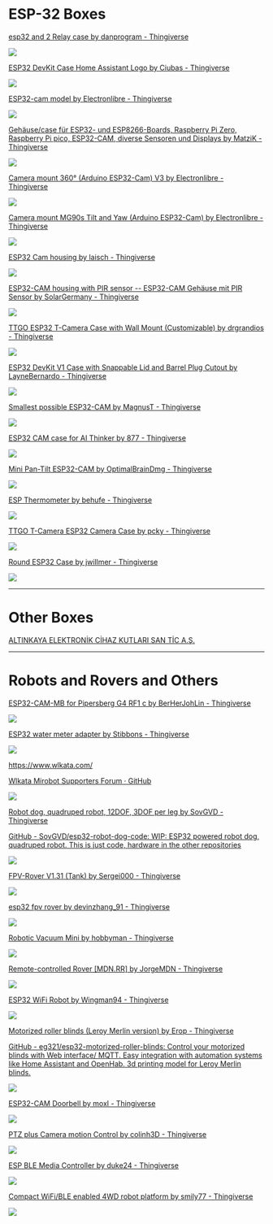 # ESP-32 Boxes

[esp32 and 2 Relay case by danprogram - Thingiverse](https://www.thingiverse.com/thing:3781114)

![](assets/2022-11-12-01-36-05-image.png)

[ESP32 DevKit Case Home Assistant Logo by Ciubas - Thingiverse](https://www.thingiverse.com/thing:4771598)

![](assets/2022-11-12-01-35-45-image.png)

[ESP32-cam model by Electronlibre - Thingiverse](https://www.thingiverse.com/thing:3863213/files)

![](assets/2022-11-12-01-34-46-image.png)

[Geh&auml;use/case f&uuml;r ESP32- und ESP8266-Boards, Raspberry Pi Zero, Raspberry Pi pico, ESP32-CAM, diverse Sensoren und Displays by MatziK - Thingiverse](https://www.thingiverse.com/thing:4738646)

![](assets/2022-11-12-01-21-01-image.png)

[Camera mount 360&deg; (Arduino ESP32-Cam) V3 by Electronlibre - Thingiverse](https://www.thingiverse.com/thing:3652452)

![](assets/2022-11-12-01-21-17-image.png)

[Camera mount MG90s Tilt and Yaw (Arduino ESP32-Cam) by Electronlibre - Thingiverse](https://www.thingiverse.com/thing:3579507)

![](assets/2022-11-12-01-28-20-image.png)

[ESP32 Cam housing by laisch - Thingiverse](https://www.thingiverse.com/thing:4192843)

![](assets/2022-11-12-01-21-48-image.png)

[ESP32-CAM housing with PIR sensor -- ESP32-CAM Geh&auml;use mit PIR Sensor by SolarGermany - Thingiverse](https://www.thingiverse.com/thing:4029564)

![](assets/2022-11-12-01-23-52-image.png)

[TTGO ESP32 T-Camera Case with Wall Mount (Customizable) by drgrandios - Thingiverse](https://www.thingiverse.com/thing:3440888)

![](assets/2022-11-12-01-24-56-image.png)

[ESP32 DevKit V1 Case with Snappable Lid and Barrel Plug Cutout by LayneBernardo - Thingiverse](https://www.thingiverse.com/thing:5327332)

![](assets/2022-11-12-01-25-15-image.png)

[Smallest possible ESP32-CAM by MagnusT - Thingiverse](https://www.thingiverse.com/thing:4107609)

![](assets/2022-11-12-01-26-55-image.png)

[ESP32 CAM case for AI Thinker by 877 - Thingiverse](https://www.thingiverse.com/thing:4714663)

![](assets/2022-11-12-01-27-39-image.png)

[Mini Pan-Tilt ESP32-CAM by OptimalBrainDmg - Thingiverse](https://www.thingiverse.com/thing:3766571)

![](assets/2022-11-12-01-27-12-image.png)

[ESP Thermometer by behufe - Thingiverse](https://www.thingiverse.com/thing:3468568)



![](assets/2022-11-12-01-56-19-image.png)



[TTGO T-Camera ESP32 Camera Case by pcky - Thingiverse](https://www.thingiverse.com/thing:3704769)

![](assets/2022-11-12-01-56-44-image.png)

[Round ESP32 Case by jwillmer - Thingiverse](https://www.thingiverse.com/thing:3132126)

![](assets/2022-11-12-02-00-07-image.png)

---

# Other Boxes

[ALTINKAYA ELEKTRONİK CİHAZ KUTLARI SAN TİC A.Ş.](https://www.altinkaya.com.tr/Urunlerimiz.html)



---



# Robots and Rovers and Others

[ESP32-CAM-MB for Pipersberg G4 RF1 c by BerHerJohLin - Thingiverse](https://www.thingiverse.com/thing:4820301)

![](assets/2022-11-12-02-01-54-image.png)

[ESP32 water meter adapter by Stibbons - Thingiverse](https://www.thingiverse.com/thing:4778435)

![](assets/2022-11-12-02-00-27-image.png)

https://www.wlkata.com/

[Wlkata Mirobot Supporters Forum · GitHub](https://github.com/wlkata)



![](assets/2022-11-12-01-54-50-image.png)

[Robot dog, quadruped robot, 12DOF, 3DOF per leg by SovGVD - Thingiverse](https://www.thingiverse.com/thing:4822059)

[GitHub - SovGVD/esp32-robot-dog-code: WIP: ESP32 powered robot dog, quadruped robot. This is just code, hardware in the other repositories](https://github.com/SovGVD/esp32-robot-dog-code)

![](assets/2022-11-12-01-20-23-image.png)

[FPV-Rover V1.31 (Tank) by Sergei000 - Thingiverse](https://www.thingiverse.com/thing:3867134)



![](assets/2022-11-12-01-24-27-image.png)

[esp32 fpv rover by devinzhang_91 - Thingiverse](https://www.thingiverse.com/thing:5240956)

![](assets/2022-11-12-01-35-21-image.png)

[Robotic Vacuum Mini by hobbyman - Thingiverse](https://www.thingiverse.com/thing:5570550)

![](assets/2022-11-12-01-26-24-image.png)



[Remote-controlled Rover [MDN.RR] by JorgeMDN - Thingiverse](https://www.thingiverse.com/thing:4896335)



![](https://cdn.thingiverse.com/assets/c4/25/8c/e2/85/MDN.RR_-_Assembly_v24.jpg)

[ESP32 WiFi Robot by Wingman94 - Thingiverse](https://www.thingiverse.com/thing:3371661)

![](assets/2022-11-12-01-19-40-image.png)

[Motorized roller blinds (Leroy Merlin version) by Erop - Thingiverse](https://www.thingiverse.com/thing:4093205)

[GitHub - eg321/esp32-motorized-roller-blinds: Control your motorized blinds with Web interface/ MQTT. Easy integration with automation systems like Home Assistant and OpenHab. 3d printing model for Leroy Merlin blinds.](https://github.com/eg321/esp32-motorized-roller-blinds)

![](assets/2022-11-12-01-22-12-image.png)

[ESP32-CAM Doorbell by moxl - Thingiverse](https://www.thingiverse.com/thing:4602738)

![](assets/2022-11-12-01-58-19-image.png)



[PTZ plus Camera motion Control by colinh3D - Thingiverse](https://www.thingiverse.com/thing:5329252)

![](assets/2022-11-12-01-23-31-image.png)

[ESP BLE Media Controller by duke24 - Thingiverse](https://www.thingiverse.com/thing:3814159)

![](assets/2022-11-12-01-57-36-image.png)



[Compact WiFi/BLE enabled 4WD robot platform by smily77 - Thingiverse](https://www.thingiverse.com/thing:2380698)

![](assets/2022-11-12-01-59-34-image.png)
